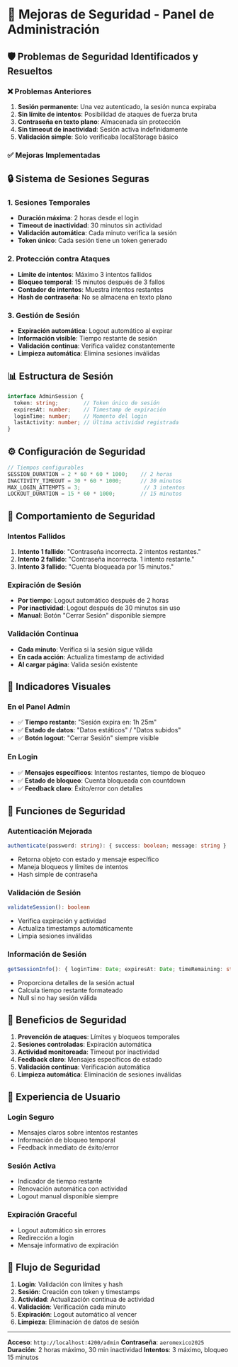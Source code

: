 # 🔐 Mejoras de Seguridad - Panel de Administración

## 🛡️ Problemas de Seguridad Identificados y Resueltos

### ❌ **Problemas Anteriores**
1. **Sesión permanente**: Una vez autenticado, la sesión nunca expiraba
2. **Sin límite de intentos**: Posibilidad de ataques de fuerza bruta
3. **Contraseña en texto plano**: Almacenada sin protección
4. **Sin timeout de inactividad**: Sesión activa indefinidamente
5. **Validación simple**: Solo verificaba localStorage básico

### ✅ **Mejoras Implementadas**

## 🔒 Sistema de Sesiones Seguras

### **1. Sesiones Temporales**
- **Duración máxima**: 2 horas desde el login
- **Timeout de inactividad**: 30 minutos sin actividad
- **Validación automática**: Cada minuto verifica la sesión
- **Token único**: Cada sesión tiene un token generado

### **2. Protección contra Ataques**
- **Límite de intentos**: Máximo 3 intentos fallidos
- **Bloqueo temporal**: 15 minutos después de 3 fallos
- **Contador de intentos**: Muestra intentos restantes
- **Hash de contraseña**: No se almacena en texto plano

### **3. Gestión de Sesión**
- **Expiración automática**: Logout automático al expirar
- **Información visible**: Tiempo restante de sesión
- **Validación continua**: Verifica validez constantemente
- **Limpieza automática**: Elimina sesiones inválidas

## 📊 Estructura de Sesión

```typescript
interface AdminSession {
  token: string;        // Token único de sesión
  expiresAt: number;    // Timestamp de expiración
  loginTime: number;    // Momento del login
  lastActivity: number; // Última actividad registrada
}
```

## ⚙️ Configuración de Seguridad

```typescript
// Tiempos configurables
SESSION_DURATION = 2 * 60 * 60 * 1000;    // 2 horas
INACTIVITY_TIMEOUT = 30 * 60 * 1000;      // 30 minutos
MAX_LOGIN_ATTEMPTS = 3;                    // 3 intentos
LOCKOUT_DURATION = 15 * 60 * 1000;        // 15 minutos
```

## 🚨 Comportamiento de Seguridad

### **Intentos Fallidos**
1. **Intento 1 fallido**: "Contraseña incorrecta. 2 intentos restantes."
2. **Intento 2 fallido**: "Contraseña incorrecta. 1 intento restante."
3. **Intento 3 fallido**: "Cuenta bloqueada por 15 minutos."

### **Expiración de Sesión**
- **Por tiempo**: Logout automático después de 2 horas
- **Por inactividad**: Logout después de 30 minutos sin uso
- **Manual**: Botón "Cerrar Sesión" disponible siempre

### **Validación Continua**
- **Cada minuto**: Verifica si la sesión sigue válida
- **En cada acción**: Actualiza timestamp de actividad
- **Al cargar página**: Valida sesión existente

## 🎯 Indicadores Visuales

### **En el Panel Admin**
- ✅ **Tiempo restante**: "Sesión expira en: 1h 25m"
- ✅ **Estado de datos**: "Datos estáticos" / "Datos subidos"
- ✅ **Botón logout**: "Cerrar Sesión" siempre visible

### **En Login**
- ✅ **Mensajes específicos**: Intentos restantes, tiempo de bloqueo
- ✅ **Estado de bloqueo**: Cuenta bloqueada con countdown
- ✅ **Feedback claro**: Éxito/error con detalles

## 🔧 Funciones de Seguridad

### **Autenticación Mejorada**
```typescript
authenticate(password: string): { success: boolean; message: string }
```
- Retorna objeto con estado y mensaje específico
- Maneja bloqueos y límites de intentos
- Hash simple de contraseña

### **Validación de Sesión**
```typescript
validateSession(): boolean
```
- Verifica expiración y actividad
- Actualiza timestamps automáticamente
- Limpia sesiones inválidas

### **Información de Sesión**
```typescript
getSessionInfo(): { loginTime: Date; expiresAt: Date; timeRemaining: string }
```
- Proporciona detalles de la sesión actual
- Calcula tiempo restante formateado
- Null si no hay sesión válida

## 🚀 Beneficios de Seguridad

1. **Prevención de ataques**: Límites y bloqueos temporales
2. **Sesiones controladas**: Expiración automática
3. **Actividad monitoreada**: Timeout por inactividad
4. **Feedback claro**: Mensajes específicos de estado
5. **Validación continua**: Verificación automática
6. **Limpieza automática**: Eliminación de sesiones inválidas

## 📱 Experiencia de Usuario

### **Login Seguro**
- Mensajes claros sobre intentos restantes
- Información de bloqueo temporal
- Feedback inmediato de éxito/error

### **Sesión Activa**
- Indicador de tiempo restante
- Renovación automática con actividad
- Logout manual disponible siempre

### **Expiración Graceful**
- Logout automático sin errores
- Redirección a login
- Mensaje informativo de expiración

## 🔄 Flujo de Seguridad

1. **Login**: Validación con límites y hash
2. **Sesión**: Creación con token y timestamps
3. **Actividad**: Actualización continua de actividad
4. **Validación**: Verificación cada minuto
5. **Expiración**: Logout automático al vencer
6. **Limpieza**: Eliminación de datos de sesión

---

**Acceso**: `http://localhost:4200/admin`
**Contraseña**: `aeromexico2025`
**Duración**: 2 horas máximo, 30 min inactividad
**Intentos**: 3 máximo, bloqueo 15 minutos